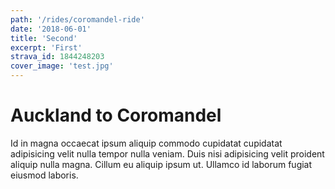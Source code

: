 ```yaml
---
path: '/rides/coromandel-ride'
date: '2018-06-01'
title: 'Second'
excerpt: 'First'
strava_id: 1844248203
cover_image: 'test.jpg'
---
```


# Auckland to Coromandel

Id in magna occaecat ipsum aliquip commodo cupidatat cupidatat adipisicing velit nulla tempor nulla veniam. Duis nisi adipisicing velit proident aliquip nulla magna. Cillum eu aliquip ipsum ut. Ullamco id laborum fugiat eiusmod laboris.
